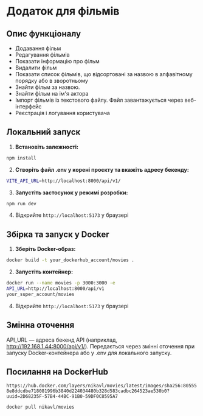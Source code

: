 # Додаток для фільмів 

## Опис функціоналу

- Додавання фільм
- Редагування фільмів
- Показати інформацію про фільм
- Видалити фільм
- Показати список фільмів, що відсортовані за назвою в алфавітному порядку або в зворотньому
- Знайти фільм за назвою.
- Знайти фільм на ім'я актора
- Імпорт фільмів із текстового файлу. Файл завантажується через веб-інтерфейс
- Реєстрація і логування користувача


## Локальний запуск

1. **Встановіть залежності:**
```sh
npm install
```
2. **Створіть файл .env у корені проєкту та вкажіть адресу бекенду:**
```sh
VITE_API_URL=http://localhost:8000/api/v1/
```
3. **Запустіть застосунок у режимі розробки:**
```sh
npm run dev
```
4.  Відкрийте `http://localhost:5173` у браузері

## Збірка та запуск у Docker

1. **Зберіть Docker-образ:**
```sh
docker build -t your_dockerhub_account/movies .
```
2. **Запустіть контейнер:**
```sh
docker run --name movies -p 3000:3000 -e
API_URL=http://localhost:8000/api/v1
your_super_account/movies
```
4.  Відкрийте `http://localhost:5173` у браузері
## Змінна оточення
API_URL — адреса бекенд API (наприклад, http://192.168.1.44:8000/api/v1/).
Передається через змінні оточення при запуску Docker-контейнера або у .env для локального запуску.
## Посилання на DockerHub
`https://hub.docker.com/layers/nikavl/movies/latest/images/sha256:805558e8ddcdbe718081996b3840d224034480b328d583cadbc264523ae530b0?uuid=2D68235F-57B4-44BC-91B0-59DF0C8595A7`
```sh
docker pull nikavl/movies
```
